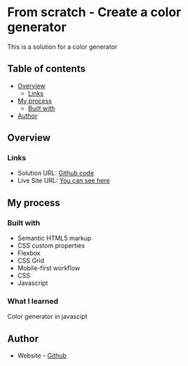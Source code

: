 # From scratch - Create a color generator

This is a solution for a color generator

## Table of contents

- [Overview](#overview)
  - [Links](#links)
- [My process](#my-process)
  - [Built with](#built-with)
- [Author](#author)

## Overview

### Links

- Solution URL: [Github code](https://github.com/Stv-devl/Color-generator)
- Live Site URL: [You can see here](https://stv-devl.github.io/Color-generator/)

## My process

### Built with

- Semantic HTML5 markup
- CSS custom properties
- Flexbox
- CSS Grid
- Mobile-first workflow
- CSS
- Javascript

### What I learned

Color generator in javascipt

## Author

- Website - [Github](https://github.com/Stv-devl)

